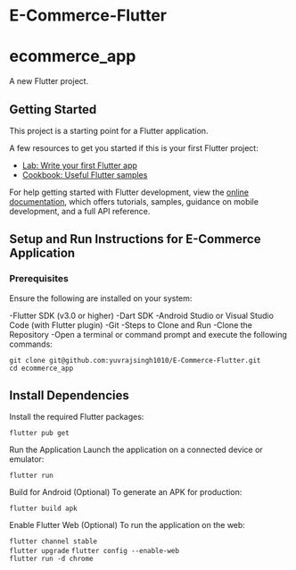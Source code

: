 
# E-Commerce-Flutter
# ecommerce_app

A new Flutter project.

## Getting Started

This project is a starting point for a Flutter application.

A few resources to get you started if this is your first Flutter project:

- [Lab: Write your first Flutter app](https://docs.flutter.dev/get-started/codelab)
- [Cookbook: Useful Flutter samples](https://docs.flutter.dev/cookbook)

For help getting started with Flutter development, view the
[online documentation](https://docs.flutter.dev/), which offers tutorials,
samples, guidance on mobile development, and a full API reference.
## Setup and Run Instructions for E-Commerce Application
### Prerequisites
Ensure the following are installed on your system:

-Flutter SDK (v3.0 or higher)
-Dart SDK
-Android Studio or Visual Studio Code (with Flutter plugin)
-Git
-Steps to Clone and Run
-Clone the Repository
-Open a terminal or command prompt and execute the following commands:


`git clone git@github.com:yuvrajsingh1010/E-Commerce-Flutter.git`  
`cd ecommerce_app`

## Install Dependencies

Install the required Flutter packages:

`flutter pub get`

Run the Application
Launch the application on a connected device or emulator:

`flutter run`

Build for Android (Optional)
To generate an APK for production:

`flutter build apk`  

Enable Flutter Web (Optional)
To run the application on the web:

`flutter channel stable`  
`flutter upgrade`
`flutter config --enable-web`  
`flutter run -d chrome`  
